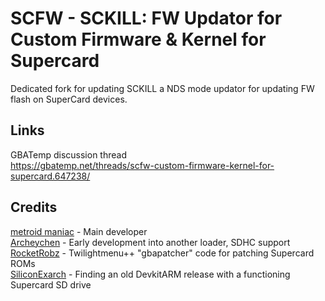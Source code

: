 # SCFW - SCKILL: FW Updator for Custom Firmware & Kernel for Supercard

Dedicated fork for updating SCKILL a NDS mode updator for updating FW flash on SuperCard devices.

## Links
GBATemp discussion thread  
https://gbatemp.net/threads/scfw-custom-firmware-kernel-for-supercard.647238/  

## Credits
[metroid maniac](https://github.com/metroid-maniac) - Main developer  
[Archeychen](https://github.com/ArcheyChen) - Early development into another loader, SDHC support  
[RocketRobz](https://github.com/RocketRobz) - Twilightmenu++ "gbapatcher" code for patching Supercard ROMs  
[SiliconExarch](https://github.com/SiliconExarch) - Finding an old DevkitARM release with a functioning Supercard SD drive

